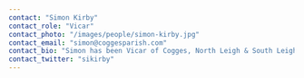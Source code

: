 ```yaml
---
contact: "Simon Kirby"
contact_role: "Vicar"
contact_photo: "/images/people/simon-kirby.jpg"
contact_email: "simon@coggesparish.com"
contact_bio: "Simon has been Vicar of Cogges, North Leigh & South Leigh since January 2013. He is married to Sue and has two sons Thomas & Luke. Before moving to Cogges the family lived in North London for 15 years where Simon worked among other things as a Youth Worker, Church planter, School Chaplain and School Rugby Coach. Simon can often be seen around Cogges shouting for his errant dog Odo to return."
contact_twitter: "sikirby"
---
```

